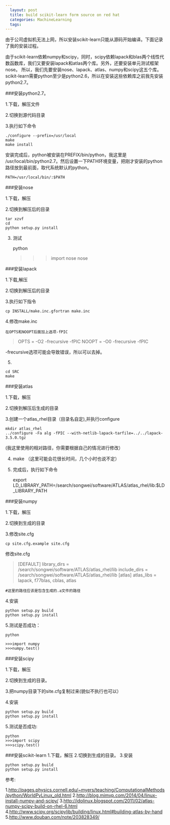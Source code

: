 ```yaml
---
  layout: post
  title: build scikit-learn form source on red hat
  categories: MachineLearning
  tags:
---
```


由于公司虚拟机无法上网，所以安装scikit-learn只能从源码开始编译。下面记录了我的安装过程。

由于scikit-learn依赖numpy和scipy，同时，scipy依赖lapack和blas两个线性代数函数库，我们又要安装lapack和atlas两个库。另外，还要安装单元测试框架nose。
所以，我们先要安装nose、lapack、atlas、numpy和scipy这五个库。
scikit-learn需要python至少是python2.6，所以在安装这些依赖库之前我先安装python2.7。

###安装python2.7。

1.下载，解压文件

2.切换到源代码目录

3.执行如下命令

    ./configure --prefix=/usr/local
    make
    make install

安装完成后，python被安装在PREFIX/bin/python，我这里是 /usr/local/bin/python2.7。然后设置一下PATH环境变量，把刚才安装的python路径放到最前面，取代系统默认的python。

    PATH=/usr/local/bin/:$PATH

###安装nose

1.下载，解压

2.切换到解压后的目录

    tar xzvf 
    cd 
    python setup.py install

3. 测试
    
    python
    >>>import nose
    >>>nose
   
###安装lapack

1.下载,解压

2.切换到解压后的目录

3.执行如下指令

    cp INSTALL/make.inc.gfortran make.inc

4.修改make.inc

    在OPTS和NOOPT后面加上选项-fPIC

>    OPTS     = -O2 -frecursive -fPIC
     NOOPT    = -O0 -frecursive -fPIC

-frecursive选项可能会导致错误，所以可以去掉。

5.

    cd SRC
    make

###安装atlas

1.下载，解压

2.切换到解压后生成的目录

3.创建一个atlas_rhel目录（目录名自定),并执行configure

    mkdir atlas_rhel
    ../configure -Fa alg -fPIC --with-netlib-lapack-tarfile=../../lapack-3.5.0.tgz 

(我这里使用的相对路径，你需要根据自己的情况进行修改）

4. 
    make
（这里可能会花很长时间，几个小时也说不定）

5. 完成后，执行如下命令

    export LD_LIBRARY_PATH=/search/songwei/software/ATLAS/atlas_rhel/lib:$LD_LIBRARY_PATH

###安装numpy

1.下载，解压

2.切换到生成的目录

3.修改site.cfg

    cp site.cfg.example site.cfg

修改site.cfg

>   [DEFAULT]
    library_dirs = /search/songwei/software/ATLAS/atlas_rhel/lib
    include_dirs = /search/songwei/software/ATLAS/atlas_rhel/lib 
    [atlas]
    atlas_libs = lapack, f77blas, cblas, atlas

    #这里的路径应该是包含生成的.a文件的路径

4.安装

    python setup.py build
    python setup.py install

5.测试是否成功：

    python

    >>>import numpy
    >>>numpy.test()

###安装scipy

1.下载，解压

2.切换到生成的目录。

3.把numpy目录下的site.cfg复制过来(貌似不执行也可以）

4.安装
    
    python setup.py build
    python setup.py install

5.测试是否成功:

    python
    >>>import scipy
    >>>scipy.test()

###安装scikit-learn
1.下载，解压
2.切换到生成的目录。
3.安装
    
    python setup.py build
    python setup.py install

参考:

1.http://pages.physics.cornell.edu/~myers/teaching/ComputationalMethods/python/WorldPyLinux_old.html
2.http://blog.mimvp.com/2014/04/linux-install-numpy-and-scipy/
3.http://idolinux.blogspot.com/2011/02/atlas-numpy-scipy-build-on-rhel-6.html
4.http://www.scipy.org/scipylib/building/linux.html#building-atlas-by-hand
5.http://www.douban.com/note/203828349/
